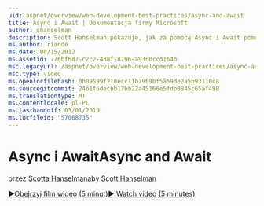 ```yaml
---
uid: aspnet/overview/web-development-best-practices/async-and-await
title: Async i Await | Dokumentacja firmy Microsoft
author: shanselman
description: Scott Hanselman pokazuje, jak za pomocą Async i Await pomocy technicznej w programie ASP.NET 4.5.
ms.author: riande
ms.date: 08/15/2012
ms.assetid: 776bf687-c2c2-438f-8796-a93d0ccd164b
msc.legacyurl: /aspnet/overview/web-development-best-practices/async-and-await
msc.type: video
ms.openlocfilehash: 0b09599f210ecc11b7969bf5a59de2a5b93110c8
ms.sourcegitcommit: 24b1f6decbb17bb22a45166e5fdb0845c65af498
ms.translationtype: MT
ms.contentlocale: pl-PL
ms.lasthandoff: 03/01/2019
ms.locfileid: "57068735"
---
```

<a name="async-and-await"></a><span data-ttu-id="c25cc-103">Async i Await</span><span class="sxs-lookup"><span data-stu-id="c25cc-103">Async and Await</span></span>
====================
<span data-ttu-id="c25cc-104">przez [Scotta Hanselmana](https://github.com/shanselman)</span><span class="sxs-lookup"><span data-stu-id="c25cc-104">by [Scott Hanselman](https://github.com/shanselman)</span></span>

[<span data-ttu-id="c25cc-105">&#9654;Obejrzyj film wideo (5 minut)</span><span class="sxs-lookup"><span data-stu-id="c25cc-105">&#9654; Watch video (5 minutes)</span></span>](https://channel9.msdn.com/Blogs/ASP-NET-Site-Videos/async-and-await)
